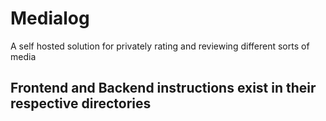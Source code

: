 # Medialog

A self hosted solution for privately rating and reviewing different sorts of media

## Frontend and Backend instructions exist in their respective directories
